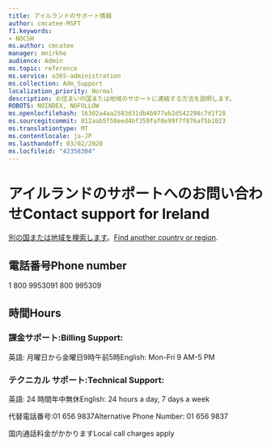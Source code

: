 ```yaml
---
title: アイルランドのサポート情報
author: cmcatee-MSFT
f1.keywords:
- NOCSH
ms.author: cmcatee
manager: mnirkhe
audience: Admin
ms.topic: reference
ms.service: o365-administration
ms.collection: Adm_Support
localization_priority: Normal
description: お住まいの国または地域のサポートに連絡する方法を説明します。
ROBOTS: NOINDEX, NOFOLLOW
ms.openlocfilehash: 16302a4aa2583d31db4b977ab2d542298c7d1f28
ms.sourcegitcommit: 812aab5f58eed4bf359faf0e99f7f876af5b1023
ms.translationtype: MT
ms.contentlocale: ja-JP
ms.lasthandoff: 03/02/2020
ms.locfileid: "42358304"
---
```

# <a name="contact-support-for-ireland"></a><span data-ttu-id="3f7a2-103">アイルランドのサポートへのお問い合わせ</span><span class="sxs-lookup"><span data-stu-id="3f7a2-103">Contact support for Ireland</span></span>

<span data-ttu-id="3f7a2-104">[別の国または地域を検索します](../contact-support-for-business-products.md)。</span><span class="sxs-lookup"><span data-stu-id="3f7a2-104">[Find another country or region](../contact-support-for-business-products.md).</span></span>

## <a name="phone-number"></a><span data-ttu-id="3f7a2-105">電話番号</span><span class="sxs-lookup"><span data-stu-id="3f7a2-105">Phone number</span></span>
<span data-ttu-id="3f7a2-106">1 800 995309</span><span class="sxs-lookup"><span data-stu-id="3f7a2-106">1 800 995309</span></span>

## <a name="hours"></a><span data-ttu-id="3f7a2-107">時間</span><span class="sxs-lookup"><span data-stu-id="3f7a2-107">Hours</span></span>
### <a name="billing-support"></a><span data-ttu-id="3f7a2-108">課金サポート:</span><span class="sxs-lookup"><span data-stu-id="3f7a2-108">Billing Support:</span></span>

<span data-ttu-id="3f7a2-109">英語: 月曜日から金曜日9時午前5時</span><span class="sxs-lookup"><span data-stu-id="3f7a2-109">English: Mon-Fri 9 AM-5 PM</span></span>

### <a name="technical-support"></a><span data-ttu-id="3f7a2-110">テクニカル サポート:</span><span class="sxs-lookup"><span data-stu-id="3f7a2-110">Technical Support:</span></span>

<span data-ttu-id="3f7a2-111">英語: 24 時間年中無休</span><span class="sxs-lookup"><span data-stu-id="3f7a2-111">English: 24 hours a day, 7 days a week</span></span>

<span data-ttu-id="3f7a2-112">代替電話番号:01 656 9837</span><span class="sxs-lookup"><span data-stu-id="3f7a2-112">Alternative Phone Number: 01 656 9837</span></span>

<span data-ttu-id="3f7a2-113">国内通話料金がかかります</span><span class="sxs-lookup"><span data-stu-id="3f7a2-113">Local call charges apply</span></span>
